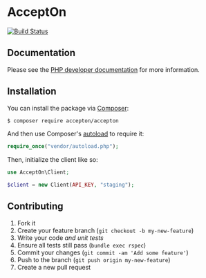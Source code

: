 # AcceptOn

[![Build Status](https://circleci.com/gh/accepton/accepton-php.svg?style=shield&circle-token=76d9d3cf6e881e7a80b22cc68c223725ade7fa31)](https://circleci.com/gh/accepton/accepton-php)

## Documentation

Please see the [PHP developer documentation][phpdocs] for more information.

[phpdocs]: http://developers.accepton.com/?php

## Installation

You can install the package via [Composer][composer]:

```sh
$ composer require accepton/accepton
```

And then use Composer's [autoload][autoload] to require it:

```php
require_once("vendor/autoload.php");
```

Then, initialize the client like so:

```php
use AcceptOn\Client;

$client = new Client(API_KEY, "staging");
```

[composer]: https://getcomposer.org
[autoload]: https://getcomposer.org/doc/01-basic-usage.md#autoloading

## Contributing

1. Fork it
2. Create your feature branch (`git checkout -b my-new-feature`)
3. Write your code *and unit tests*
4. Ensure all tests still pass (`bundle exec rspec`)
5. Commit your changes (`git commit -am 'Add some feature'`)
6. Push to the branch (`git push origin my-new-feature`)
7. Create a new pull request
